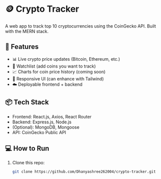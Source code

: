 # 🪙 Crypto Tracker

A web app to track top 10 cryptocurrencies using the CoinGecko API. Built with the MERN stack.

## 🚀 Features

- 📊 Live crypto price updates (Bitcoin, Ethereum, etc.)
- 🔁 Watchlist (add coins you want to track)
- 📈 Charts for coin price history (coming soon)
- 💄 Responsive UI (can enhance with Tailwind)
- ☁️ Deployable frontend + backend

## 📦 Tech Stack

- Frontend: React.js, Axios, React Router
- Backend: Express.js, Node.js
- (Optional): MongoDB, Mongoose
- API: CoinGecko Public API

## 💻 How to Run

1. Clone this repo:
   ```bash
   git clone https://github.com/Dhanyashree262004/crypto-tracker.git

